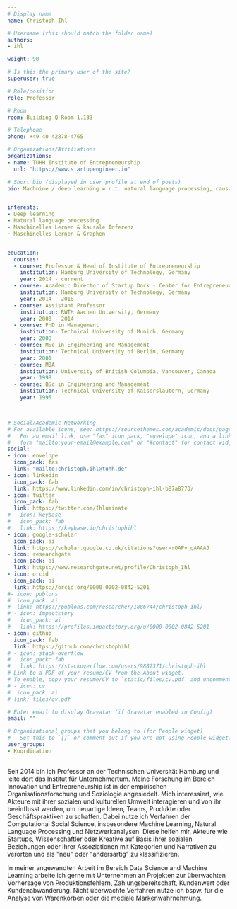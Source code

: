 ```yaml
---
# Display name
name: Christoph Ihl

# Username (this should match the folder name)
authors:
- ihl

weight: 90

# Is this the primary user of the site?
superuser: true

# Role/position
role: Professor

# Room
room: Building Q Room 1.133

# Telephone
phone: +49 40 42878-4765

# Organizations/Affiliations
organizations:
- name: TUHH Institute of Entrepreneurship
  url: "https://www.startupengineer.io"

# Short bio (displayed in user profile at end of posts)
bio: Machnine / deep learning w.r.t. natural language processing, causal inference & graphs


interests:
- Deep learning
- Natural language processing
- Maschinelles Lernen & kausale Inferenz
- Maschinelles Lernen & Graphen


education:
  courses:
  - course: Professor & Head of Institute of Entrepreneurship
    institution: Hamburg University of Technology, Germany
    year: 2014 - current
  - course: Academic Director of Startup Dock - Center for Entrepreneurship
    institution: Hamburg University of Technology, Germany
    year: 2014 - 2018
  - course: Assistant Professor
    institution: RWTH Aachen University, Germany
    year: 2008 - 2014
  - course: PhD in Management
    institution: Technical University of Munich, Germany
    year: 2008
  - course: MSc in Engineering and Management
    institution: Technical University of Berlin, Germany
    year: 2001
  - course: MBA
    institution: University of British Columbia, Vancouver, Canada
    year: 1998
  - course: BSc in Engineering and Management
    institution: Technical University of Kaiserslautern, Germany
    year: 1995



# Social/Academic Networking
# For available icons, see: https://sourcethemes.com/academic/docs/page-builder/#icons
#   For an email link, use "fas" icon pack, "envelope" icon, and a link in the
#   form "mailto:your-email@example.com" or "#contact" for contact widget.
social:
- icon: envelope
  icon_pack: fas
  link: "mailto:christoph.ihl@tuhh.de"
- icon: linkedin
  icon_pack: fab
  link: https://www.linkedin.com/in/christoph-ihl-b87a8773/
- icon: twitter
  icon_pack: fab
  link: https://twitter.com/Ihluminate
# - icon: keybase
#   icon_pack: fab
#   link: https://keybase.io/christophihl
- icon: google-scholar
  icon_pack: ai
  link: https://scholar.google.co.uk/citations?user=rOAPv_gAAAAJ
- icon: researchgate
  icon_pack: ai
  link: https://www.researchgate.net/profile/Christoph_Ihl
- icon: orcid
  icon_pack: ai
  link: https://orcid.org/0000-0002-0842-5201
#- icon: publons
#  icon_pack: ai
#  link: https://publons.com/researcher/1886744/christoph-ihl/
# - icon: impactstory
#   icon_pack: ai
#   link: https://profiles.impactstory.org/u/0000-0002-0842-5201
- icon: github
  icon_pack: fab
  link: https://github.com/christophihl
# - icon: stack-overflow
#   icon_pack: fab
#   link: https://stackoverflow.com/users/9882371/christoph-ihl
# Link to a PDF of your resume/CV from the About widget.
# To enable, copy your resume/CV to `static/files/cv.pdf` and uncomment the lines below.
# - icon: cv
#  icon_pack: ai
# link: files/cv.pdf

# Enter email to display Gravatar (if Gravatar enabled in Config)
email: ""

# Organizational groups that you belong to (for People widget)
#   Set this to `[]` or comment out if you are not using People widget.
user_groups:
- Koordination
---
```


Seit 2014 bin ich Professor an der Technischen Universität Hamburg und leite dort das Institut für Unternehmertum. Meine Forschung im Bereich Innovation und Entrepreneurship ist in der empirischen Organisationsforschung und Soziologie angesiedelt. Mich interessiert, wie Akteure mit ihrer sozialen und kulturellen Umwelt interagieren und von ihr beeinflusst werden, um neuartige Ideen, Teams, Produkte oder Geschäftspraktiken zu schaffen. Dabei nutze ich Verfahren der Computational Social Science, insbesondere Machine Learning, Natural Language Processing und Netzwerkanalysen. Diese helfen mir, Akteure wie Startups, Wissenschaftler oder Kreative auf Basis ihrer sozialen Beziehungen oder ihrer Assoziationen mit Kategorien und Narrativen zu verorten und als "neu" oder "andersartig" zu klassifizieren.

In meiner angewandten Arbeit im Bereich Data Science and Machine Learning arbeite ich gerne mit Unternehmen an Projekten zur überwachten Vorhersage von Produktionsfehlern, Zahlungsbereitschaft, Kundenwert oder Kundenabwanderung. Nicht überwachte Verfahren nutze ich bspw. für die Analyse von Warenkörben oder die mediale Markenwahrnehmung.

